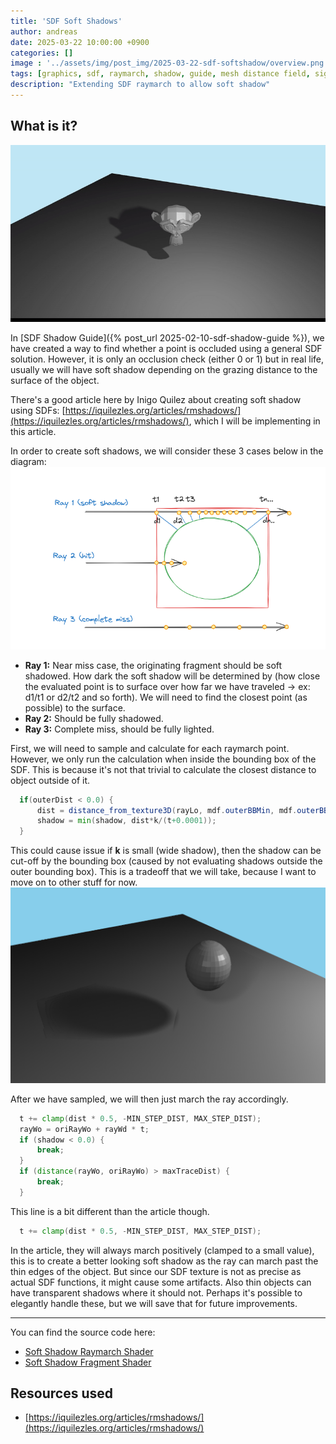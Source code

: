 ```yaml
---
title: 'SDF Soft Shadows'
author: andreas
date: 2025-03-22 10:00:00 +0900
categories: []
image : '../assets/img/post_img/2025-03-22-sdf-softshadow/overview.png'
tags: [graphics, sdf, raymarch, shadow, guide, mesh distance field, signed distance field, soft shadow, opengl, c++]
description: "Extending SDF raymarch to allow soft shadow"
---
```

## What is it?

![Explain](../assets/img/post_img/2025-03-22-sdf-softshadow/soft-shadow-monkey.gif)


In [SDF Shadow Guide]({% post_url 2025-02-10-sdf-shadow-guide %}), we have created a way to find whether a point is occluded using a general SDF solution. However, it is only an occlusion check (either 0 or 1) but in real life, usually we will have soft shadow depending on the grazing distance to the surface of the object.

There's a good article here by Inigo Quilez about creating soft shadow using SDFs: [https://iquilezles.org/articles/rmshadows/](https://iquilezles.org/articles/rmshadows/), which I will be implementing in this article.


In order to create soft shadows, we will consider these 3 cases below in the diagram:
![Explain](../assets/img/post_img/2025-03-22-sdf-softshadow/explain.png)

- **Ray 1:** Near miss case, the originating fragment should be soft shadowed. How dark the soft shadow will be determined by (how close the evaluated point is to surface over how far we have traveled -> ex: d1/t1 or d2/t2 and so forth). We will need to find the closest point (as possible) to the surface.
- **Ray 2:** Should be fully shadowed.
- **Ray 3:** Complete miss, should be fully lighted.

First, we will need to sample and calculate for each raymarch point. However, we only run the calculation when inside the bounding box of the SDF. This is because it's not that trivial to calculate the closest distance to object outside of it.
```glsl
  if(outerDist < 0.0) {
      dist = distance_from_texture3D(rayLo, mdf.outerBBMin, mdf.outerBBMax);
      shadow = min(shadow, dist*k/(t+0.0001));
  }
```

This could cause issue if **k** is small (wide shadow), then the shadow can be cut-off by the bounding box (caused by not evaluating shadows outside the outer bounding box). This is a tradeoff that we will take, because I want to move on to other stuff for now.
![Cutoff](../assets/img/post_img/2025-03-22-sdf-softshadow/soft-shadow-cutoff.png)

After we have sampled, we will then just march the ray accordingly.
```glsl
  t += clamp(dist * 0.5, -MIN_STEP_DIST, MAX_STEP_DIST);
  rayWo = oriRayWo + rayWd * t;
  if (shadow < 0.0) {
      break;
  }
  if (distance(rayWo, oriRayWo) > maxTraceDist) {
      break;
  }
```

This line is a bit different than the article though.
```glsl
  t += clamp(dist * 0.5, -MIN_STEP_DIST, MAX_STEP_DIST);
```
In the article, they will always march positively (clamped to a small value), this is to create a better looking soft shadow as the ray can march past the thin edges of the object. But since our SDF texture is not as precise as actual SDF functions, it might cause some artifacts. Also thin objects can have transparent shadows where it should not. Perhaps it's possible to elegantly handle these, but we will save that for future improvements.

___
You can find the source code here:
- [Soft Shadow Raymarch Shader](https://github.com/andreasterrius/AletherEngine/blob/master/cmd/mesh_distance_field_tutorial/sdf_atlas_3d_softshadow.fs)
- [Soft Shadow Fragment Shader](https://github.com/andreasterrius/AletherEngine/blob/master/cmd/mesh_distance_field_tutorial/scene_renderer.fs)

## Resources used
- [https://iquilezles.org/articles/rmshadows/](https://iquilezles.org/articles/rmshadows/)
